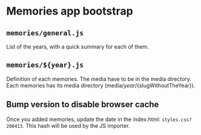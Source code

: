# Memories app bootstrap

## `memories/general.js`

List of the years, with a quick summary for each of them.

## `memories/${year}.js`

Definition of each memories. The media have to be in the media directory. Each memories has its media directory (media/${year}/${slugWithoutTheYear}).

## Bump version to disable browser cache

Once you added memories, update the date in the index.html: `styles.css?200413`. This hash will be used by the JS importer.
